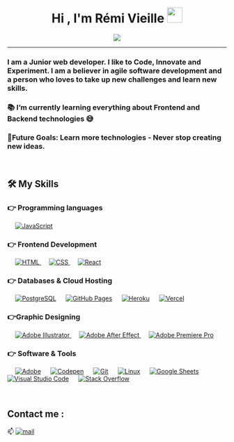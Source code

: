 <h1 align="center">Hi , I'm Rémi Vieille <img src="https://media.giphy.com/media/hvRJCLFzcasrR4ia7z/giphy.gif" width="35"></h1>
<p align="center">
  <a href="https://github.com/DenverCoder1/readme-typing-svg"><img src="https://readme-typing-svg.herokuapp.com?lines=Computer+Science+Student;Full+Stack+Web+Developer;Always%20learning%20new%20things&center=true&width=500&height=50"></a>
</p>
<hr/>
<h3 >I am a Junior web developer. I like to Code, Innovate and Experiment. I am a believer in agile software development and a person who loves to take up new challenges and learn new skills.</h3>

<h3 >📚 I’m currently learning everything about Frontend and Backend technologies 😅 </h3> 
<h3 >💪Future Goals: Learn more technologies - Never stop creating new ideas.</h3> 

<br/>

## 🛠️ My Skills

### 👉 Programming languages

<p align="left"> 
  &emsp;
  <a href="https://developer.mozilla.org/en-US/docs/Web/JavaScript" target="_blank"> 
     <img alt="JavaScript" src="https://img.shields.io/badge/JavaScript%20-%23F7DF1E.svg?logo=javascript&logoColor=black">
   </a>
</p>

### 👉 Frontend Development
<p align="left"> 
  &emsp; 
  <a href="https://www.w3.org/html/" target="_blank"> 
   <img alt="HTML" src="https://img.shields.io/badge/HTML5%20-%23E34F26.svg?logo=html5&logoColor=white">
  </a>   
  &emsp;
  <a href="https://www.w3schools.com/css/" target="_blank">
    <img alt="CSS" src="https://img.shields.io/badge/CSS%20-%231572B6.svg?logo=css3&logoColor=white">
  </a> 
   &emsp;
  <a href="https://reactjs.org/" target="_blank"> 
    <img alt="React" src="https://img.shields.io/badge/React-20232A.svg?style=flat&logo=React&logoColor=61DAFB"/>
  </a>
</p>

### 👉 Databases & Cloud Hosting
<p align="left">
  &emsp;
    <a href="https://www.postgresql.org/"><img alt="PostgreSQL" src="https://img.shields.io/badge/PostgreSQL-316192.svg?style=flat&logo=postgresql&logoColor=white"></a>
  &emsp;
    <a href="https://www.github.com"><img alt="GitHub Pages" src="https://img.shields.io/badge/GitHub%20Pages-%23327FC7.svg?style=flat&llogo=github&logoColor=white"></a>
  &emsp;
    <a href="https://www.heroku.com/"><img alt="Heroku" src="https://img.shields.io/badge/Heroku%20-%23430098.svg?logo=heroku&logoColor=white"></a>  
  &emsp;
    <a href="https://vercel.com/"><img alt="Vercel" src ="https://img.shields.io/badge/Vercel-ffffff.svg?logo=vercel&logoColor=black"></a>
 </p>
  
### 👉Graphic Designing
<p align="left">
  &emsp;
   <a href="https://www.adobe.com/in/products/illustrator.html" target="_blank"> 
    <img alt="Adobe Illustrator" src="https://aleen42.github.io/badges/src/illustrator.svg"/>
  </a> 
  &emsp;
  <a href="https://www.adobe.com/products/aftereffects.html" target="_blank"> 
    <img alt="Adobe After Effect" src="https://aleen42.github.io/badges/src/after_effects.svg"/> 
  </a> 
    &emsp;
  <a href="https://www.adobe.com/in/products/premiere.html" target="_blank"> 
    <img alt="Adobe Premiere Pro" src="https://aleen42.github.io/badges/src/premiere.svg"/>
  </a>
 </p>

 ### 👉 Software & Tools
 
<p>
  &emsp;
    <a href="https://www.adobe.com/"><img alt="Adobe" src="https://img.shields.io/badge/Adobe%20-%23FF0000.svg?logo=adobe&logoColor=white"></a>
  &emsp;
    <a href="https://codepen.io/"><img alt="Codepen" src="https://img.shields.io/badge/Codepen-000000.svg?logo=codepen&logoColor=white"></a>
  &emsp;
    <a href="https://git-scm.com/"><img alt="Git" src="https://img.shields.io/badge/Git%20-%23F05033.svg?logo=git&logoColor=white"></a>
  &emsp;
    <a href="https://www.linux.org/"><img alt="Linux" src="https://img.shields.io/badge/Linux-FCC624?style=flat&logo=linux&logoColor=black"></a>
  &emsp;
    <a href="https://docs.google.com/spreadsheets/u/0/"><img alt="Google Sheets" src="https://img.shields.io/badge/Google%20Sheets%20-%2334A853.svg?logo=google%20sheets&logoColor=white"></a>
  &emsp;
    <a href="https://code.visualstudio.com/"><img alt="Visual Studio Code" src="https://img.shields.io/badge/Visual%20Studio%20Code-0078d7.svg?logo=visual-studio-code&logoColor=white"></a>
  &emsp;
    <a href="https://stackoverflow.com/"><img alt="Stack Overflow" src="https://img.shields.io/badge/-Stack%20Overflow-FE7A16?logo=stack-overflow&logoColor=white"></a>
  &emsp;
</p>

<br/>

## Contact me : 
📫 <a href="mailto:remi.vieille@gmail.com"><img alt="mail" src="https://img.shields.io/badge/-remi.vieille@gmail.com-blue?style=flat-roundedrectangle&logo=Gmail&logoColor=white"></a>


